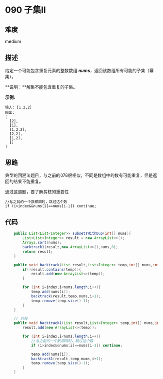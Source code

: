 # 090 子集II

## 难度

medium

## 描述

给定一个可能包含重复元素的整数数组 ***nums***，返回该数组所有可能的子集（幂集）。

**说明：**解集不能包含重复的子集。

**示例:**

```
输入: [1,2,2]
输出:
[
  [2],
  [1],
  [1,2,2],
  [2,2],
  [1,2],
  []
]
```

## 思路

典型的回溯法题目，与之前的078很相似，不同是数组中的数有可能重复，但是返回的结果不能重复。

通过这道题，要了解剪枝的重要性

```
//与之前的一个数相同时，跳过这个数
if (i>index&&nums[i]==nums[i-1]) continue;
```

## 代码

```java 
	public List<List<Integer>> subsetsWithDup(int[] nums){
        List<List<Integer>> result = new ArrayList<>();
        Arrays.sort(nums);
        backtrack1(result,new ArrayList<>(),nums,0);
        return result;
    }

    public void backtrack(List result,List<Integer> temp,int[] nums,int index){
        if(!result.contains(temp)){
            result.add(new ArrayList<>(temp));
        }

        for (int i=index;i<nums.length;i++){
            temp.add(nums[i]);
            backtrack(result,temp,nums,i+1);
            temp.remove(temp.size()-1);
        }
    }

    // 剪枝
    public void backtrack1(List result,List<Integer> temp,int[] nums,int index){
        result.add(new ArrayList<>(temp));

        for (int i=index;i<nums.length;i++){
            //与之前的一个数相同时，跳过这个数
            if (i>index&&nums[i]==nums[i-1]) continue;

            temp.add(nums[i]);
            backtrack1(result,temp,nums,i+1);
            temp.remove(temp.size()-1);
        }
    }
```



